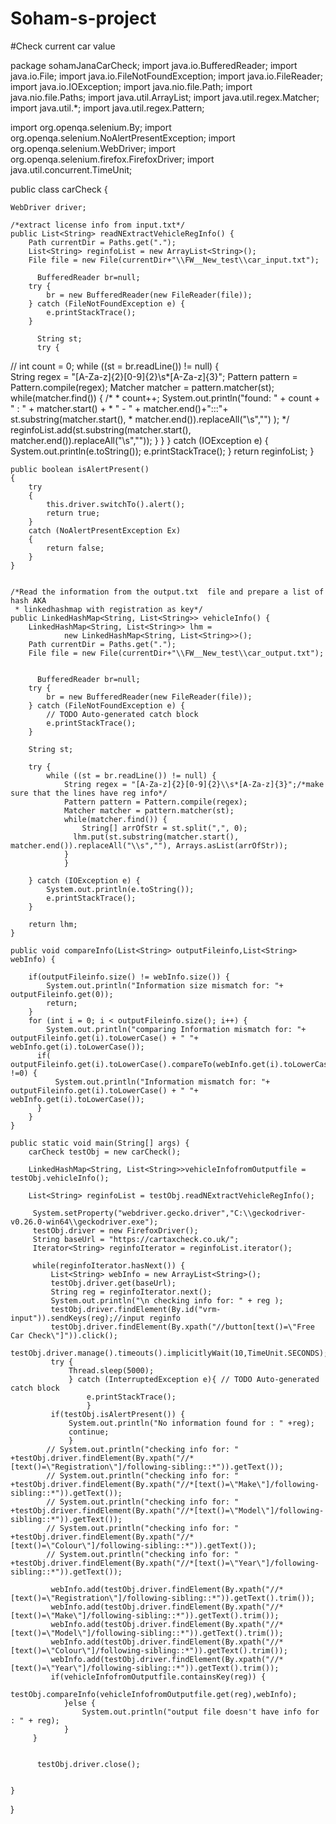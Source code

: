 # Soham-s-project
#Check current car value

package sohamJanaCarCheck;
import java.io.BufferedReader;
import java.io.File;
import java.io.FileNotFoundException;
import java.io.FileReader;
import java.io.IOException;
import java.nio.file.Path;
import java.nio.file.Paths;
import java.util.ArrayList;
import java.util.regex.Matcher;
import java.util.*;
import java.util.regex.Pattern;

import org.openqa.selenium.By;
import org.openqa.selenium.NoAlertPresentException;
import org.openqa.selenium.WebDriver;
import org.openqa.selenium.firefox.FirefoxDriver;
import java.util.concurrent.TimeUnit;

public class carCheck {

	WebDriver driver;
	
	/*extract license info from input.txt*/
	public List<String> readNExtractVehicleRegInfo() {
		Path currentDir = Paths.get(".");		
		List<String> reginfoList = new ArrayList<String>(); 
		File file = new File(currentDir+"\\FW__New_test\\car_input.txt"); 
		  
		  BufferedReader br=null;
		try {
			br = new BufferedReader(new FileReader(file));
		} catch (FileNotFoundException e) {			
			e.printStackTrace();
		} 
		  
		  String st; 
		  try {
//			  int count = 0;
			while ((st = br.readLine()) != null) {			
			    String regex = "[A-Za-z]{2}[0-9]{2}\\s*[A-Za-z]{3}";
			    Pattern pattern = Pattern.compile(regex);
			    Matcher matcher = pattern.matcher(st);	    
			    while(matcher.find()) {
					/*
					 * count++; System.out.println("found: " + count + " : " + matcher.start() +
					 * " - " + matcher.end()+":::"+ st.substring(matcher.start(),
					 * matcher.end()).replaceAll("\\s","") );
					 */
			        reginfoList.add(st.substring(matcher.start(), matcher.end()).replaceAll("\\s",""));
			    }
			    }
		} catch (IOException e) {
			System.out.println(e.toString());
			e.printStackTrace();
		} 
		return reginfoList;
	}
	
	public boolean isAlertPresent() 
	{ 
	    try 
	    { 
	    	this.driver.switchTo().alert(); 
	        return true; 
	    }  
	    catch (NoAlertPresentException Ex) 
	    { 
	        return false; 
	    }   
	}   
	
	
	/*Read the information from the output.txt  file and prepare a list of hash AKA 
	 * linkedhashmap with registration as key*/
	public LinkedHashMap<String, List<String>> vehicleInfo() {
		LinkedHashMap<String, List<String>> lhm = 
                new LinkedHashMap<String, List<String>>();
		Path currentDir = Paths.get(".");			
		File file = new File(currentDir+"\\FW__New_test\\car_output.txt"); 
		
		  
		  BufferedReader br=null;
		try {
			br = new BufferedReader(new FileReader(file));
		} catch (FileNotFoundException e) {
			// TODO Auto-generated catch block
			e.printStackTrace();
		} 
		
		String st;
		
		try {
			while ((st = br.readLine()) != null) {			
			    String regex = "[A-Za-z]{2}[0-9]{2}\\s*[A-Za-z]{3}";/*make sure that the lines have reg info*/
			    Pattern pattern = Pattern.compile(regex);
			    Matcher matcher = pattern.matcher(st);	    
			    while(matcher.find()) {
			    	String[] arrOfStr = st.split(",", 0);			    	
			      lhm.put(st.substring(matcher.start(), matcher.end()).replaceAll("\\s",""), Arrays.asList(arrOfStr));
			    }
			    }
			
		} catch (IOException e) {
			System.out.println(e.toString());
			e.printStackTrace();
		}
		
		return lhm;
	}
	
	public void compareInfo(List<String> outputFileinfo,List<String> webInfo) {
		
		if(outputFileinfo.size() != webInfo.size()) {
			System.out.println("Information size mismatch for: "+ outputFileinfo.get(0));
			return;
		}
		for (int i = 0; i < outputFileinfo.size(); i++) {  
			System.out.println("comparing Information mismatch for: "+ outputFileinfo.get(i).toLowerCase() + " "+ webInfo.get(i).toLowerCase());
          if(  outputFileinfo.get(i).toLowerCase().compareTo(webInfo.get(i).toLowerCase()) !=0) {
        	  System.out.println("Information mismatch for: "+ outputFileinfo.get(i).toLowerCase() + " "+ webInfo.get(i).toLowerCase());
          }
        }
	}
	
	public static void main(String[] args) {
		carCheck testObj = new carCheck();
		
		LinkedHashMap<String, List<String>>vehicleInfofromOutputfile = testObj.vehicleInfo();
		
		List<String> reginfoList = testObj.readNExtractVehicleRegInfo();
		
		 System.setProperty("webdriver.gecko.driver","C:\\geckodriver-v0.26.0-win64\\geckodriver.exe");
		 testObj.driver = new FirefoxDriver();
		 String baseUrl = "https://cartaxcheck.co.uk/";
		 Iterator<String> reginfoIterator = reginfoList.iterator();
		
		 while(reginfoIterator.hasNext()) { 
			 List<String> webInfo = new ArrayList<String>();
			 testObj.driver.get(baseUrl);
			 String reg = reginfoIterator.next();
			 System.out.println("\n checking info for: " + reg );
			 testObj.driver.findElement(By.id("vrm-input")).sendKeys(reg);//input reginfo
			 testObj.driver.findElement(By.xpath("//button[text()=\"Free Car Check\"]")).click();
			 testObj.driver.manage().timeouts().implicitlyWait(10,TimeUnit.SECONDS);
			 try {
				 Thread.sleep(5000);
				 } catch (InterruptedException e){ // TODO Auto-generated catch block
					 e.printStackTrace();
					 }
			 if(testObj.isAlertPresent()) {
				 System.out.println("No information found for : " +reg);
				 continue;
				 }
			// System.out.println("checking info for: " +testObj.driver.findElement(By.xpath("//*[text()=\"Registration\"]/following-sibling::*")).getText());
			// System.out.println("checking info for: " +testObj.driver.findElement(By.xpath("//*[text()=\"Make\"]/following-sibling::*")).getText());
			// System.out.println("checking info for: " +testObj.driver.findElement(By.xpath("//*[text()=\"Model\"]/following-sibling::*")).getText());
			// System.out.println("checking info for: " +testObj.driver.findElement(By.xpath("//*[text()=\"Colour\"]/following-sibling::*")).getText());
			// System.out.println("checking info for: " +testObj.driver.findElement(By.xpath("//*[text()=\"Year\"]/following-sibling::*")).getText());
			 
			 webInfo.add(testObj.driver.findElement(By.xpath("//*[text()=\"Registration\"]/following-sibling::*")).getText().trim());
			 webInfo.add(testObj.driver.findElement(By.xpath("//*[text()=\"Make\"]/following-sibling::*")).getText().trim());
			 webInfo.add(testObj.driver.findElement(By.xpath("//*[text()=\"Model\"]/following-sibling::*")).getText().trim());
			 webInfo.add(testObj.driver.findElement(By.xpath("//*[text()=\"Colour\"]/following-sibling::*")).getText().trim());
			 webInfo.add(testObj.driver.findElement(By.xpath("//*[text()=\"Year\"]/following-sibling::*")).getText().trim());
			 if(vehicleInfofromOutputfile.containsKey(reg)) {
					testObj.compareInfo(vehicleInfofromOutputfile.get(reg),webInfo);
				}else {
					System.out.println("output file doesn't have info for : " + reg);
				}
		 }
		  
		  
		  testObj.driver.close();
		
	
	}

}
